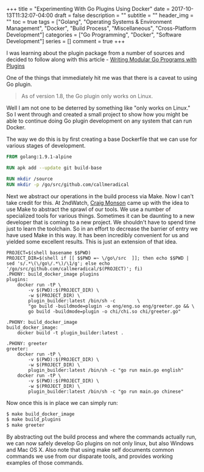 +++
title = "Experimenting With Go Plugins Using Docker"
date = 2017-10-13T11:32:07-04:00
draft = false
description = ""
subtitle = ""
header_img = ""
toc = true
tags = ["Golang", "Operating Systems & Environment Management", "Docker", "Build Process", "Miscellaneous", "Cross-Platform Development"]
categories = ["Go Programming", "Docker", "Software Development"]
series = []
comment = true
+++

I was learning about the plugin package from a number of sources and decided to 
follow along with this article - 
[Writing Modular Go Programs with Plugins](https://medium.com/learning-the-go-programming-language/writing-modular-go-programs-with-plugins-ec46381ee1a9)

One of the things that immediately hit me was that there is a caveat to using Go plugin.

> As of version 1.8, the Go plugin only works on Linux.

Well I am not one to be deterred by something like "only works on Linux."
So I went through and created a small project to show how you might be able to continue
doing Go plugin development on any system that can run Docker.

The way we do this is by first creating a base Dockerfile that we can use for various 
stages of development.

```Dockerfile
FROM golang:1.9.1-alpine

RUN apk add --update git build-base

RUN mkdir /source
RUN mkdir -p /go/src/github.com/callmeradical
```

Next we abstract our operations in the build process via Make. Now I can't take credit for this.
At 2ndWatch, [Craig Monson](https://github.com/craigmonson) came up with the idea to use Make to 
abstract the sprawl of our tools. We use a number of specialized tools for various things.
Sometimes it can be daunting to a new developer that is coming to a new project. We shouldn't
have to spend time just to learn the toolchain. So in an effort to decrease the barrier of 
entry we have used Make in this way. It has been incredibly convenient for us and yielded some
excellent results. This is just an extension of that idea.

```make
PROJECT=$(shell basename $$PWD)
PROJECT_DIR=$(shell if [[ $$PWD =~ \/go\/src  ]]; then echo $$PWD | sed 's/.*\(\/go\/.*\)/\1/g'; else echo '/go/src/github.com/callmeradical/$(PROJECT)'; fi)
.PHONY: build_docker_image plugins
plugins:
	docker run -tP \
		-v $(PWD):$(PROJECT_DIR) \
		-w $(PROJECT_DIR) \
		plugin_builder:latest /bin/sh -c        \
		"go build -buildmode=plugin -o eng/eng.so eng/greeter.go && \
		go build -buildmode=plugin -o chi/chi.so chi/greeter.go"

.PHONY: build_docker_image
build_docker_image:
	docker build -t plugin_builder:latest .

.PHONY: greeter
greeter:
	docker run -tP \
		-v $(PWD):$(PROJECT_DIR) \
		-w $(PROJECT_DIR) \
		plugin_builder:latest /bin/sh -c "go run main.go english"
	docker run -tP \
		-v $(PWD):$(PROJECT_DIR) \
		-w $(PROJECT_DIR) \
		plugin_builder:latest /bin/sh -c "go run main.go chinese"
```

Now once this is in place we can simply run:
```bash
$ make build_docker_image
$ make build_plugins
$ make greeter
```

By abstracting out the build process and where the commands actually run, we can now 
safely develop Go plugins on not only linux, but also Windows and Mac OS X. Also note 
that using make self documents common commands we use from our disparate tools, and 
provides working examples of those commands.

